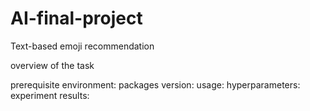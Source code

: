 # AI-final-project
Text-based emoji recommendation

overview of the task


prerequisite
environment:
packages version:
usage:
hyperparameters:
experiment results:
